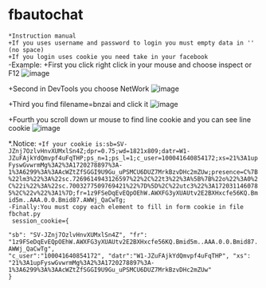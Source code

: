 # fbautochat
`*Instruction manual `   
`+If you uses username and password to login you must empty data in '' (no space) `  
`+If you login uses cookie you need take in your facebook `   
-Example:
+First you click right click in your mouse and choose inspect or F12
![image](https://github.com/PhCtrlZ/fbautochat/assets/99201700/ba9bf9b6-c381-40c5-91d9-3715b2399f63)

+Second in DevTools you choose NetWork
![image](https://github.com/PhCtrlZ/fbautochat/assets/99201700/5eda3fdb-6e0e-4d3b-a360-c74496920f0b)

+Third you find filename=bnzai and click it
![image](https://github.com/PhCtrlZ/fbautochat/assets/99201700/1c5e8db5-9004-4449-bf84-8090ee7ff5ec)

+Fourth you scroll down ur mouse to find line cookie and you can see line cookie
![image](https://github.com/PhCtrlZ/fbautochat/assets/99201700/36cb4727-92ac-40db-97f8-03a5c8148bb4)

*.Notice:
`+If your cookie is:sb=SV-JZnj7OzlvHnvXUMxlSn4Z;dpr=0.75;wd=1821x809;datr=W1-JZuFAjkYdQmvpf4uFqTHP;ps_n=1;ps_l=1;c_user=100041640854172;xs=21%3A1upFyswGvwrmMg%3A2%3A1720278897%3A-1%3A6299%3A%3AAcWZtZfSGGI9U9Gu_uPSMCU6DUZ7MrkBzvDHc2mZUw;presence=C%7B%22lm3%22%3A%22sc.7269614943126597%22%2C%22t3%22%3A%5B%7B%22o%22%3A0%2C%22i%22%3A%22sc.7003277509769421%22%7D%5D%2C%22utc3%22%3A1720311460785%2C%22v%22%3A1%7D;fr=1z9FSeDqEvEQpOEhW.AWXFG3yXUAUtv2E2BXHxcfe56KQ.Bmid5m..AAA.0.0.Bmid87.AWWj_QaCwTg; `  
`-Finally:You must copy each element to fill in form cookie in file fbchat.py`   
<code>
  session_cookie={  
    "sb": "SV-JZnj7OzlvHnvXUMxlSn4Z",
    "fr": "1z9FSeDqEvEQpOEhW.AWXFG3yXUAUtv2E2BXHxcfe56KQ.Bmid5m..AAA.0.0.Bmid87.AWWj_QaCwTg",
    "c_user":"100041640854172",
    "datr":"W1-JZuFAjkYdQmvpf4uFqTHP",
    "xs": "21%3A1upFyswGvwrmMg%3A2%3A1720278897%3A-1%3A6299%3A%3AAcWZtZfSGGI9U9Gu_uPSMCU6DUZ7MrkBzvDHc2mZUw"
}      </code>


